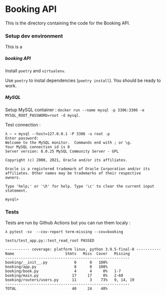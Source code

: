 # Booking API

This is the directory containing the code for the Booking API.


### Setup dev environment

This is a

##### booking API

Install `poetry` and `virtualenv`.

Use `poetry` to instal dependencies (`poetry install`). You should be ready to work.

##### MySQL

Setup MySQL container : `docker run --name mysql -p 3306:3306 -e MYSQL_ROOT_PASSWORD=root -d mysql`.

Test connection :
```
λ ~ » mysql --host=127.0.0.1 -P 3306 -u root -p
Enter password:
Welcome to the MySQL monitor.  Commands end with ; or \g.
Your MySQL connection id is 8
Server version: 8.0.25 MySQL Community Server - GPL

Copyright (c) 2000, 2021, Oracle and/or its affiliates.

Oracle is a registered trademark of Oracle Corporation and/or its
affiliates. Other names may be trademarks of their respective
owners.

Type 'help;' or '\h' for help. Type '\c' to clear the current input statement.

mysql>
```

### Tests

Tests are run by Github Actions but you can run them localy :
```
λ pytest -sv  --cov-report term-missing --cov=booking

tests/test_app.py::test_read_root PASSED

----------- coverage: platform linux, python 3.9.5-final-0 -----------
Name                       Stmts   Miss  Cover   Missing
--------------------------------------------------------
booking/__init__.py            0      0   100%
booking/app.py                 8      0   100%
booking/book.py                4      4     0%   1-7
booking/main.py               17     17     0%   2-60
booking/routers/users.py      11      3    73%   9, 14, 19
--------------------------------------------------------
TOTAL                         40     24    40%
```

